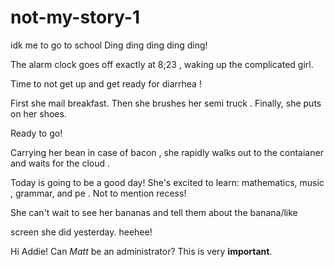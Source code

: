 # not-my-story-1
idk
me to go to school
Ding ding ding ding ding!

The alarm clock goes off exactly at 
8;23
, waking up the 
complicated
 girl.

Time to 
not get up
 and get ready for 
diarrhea
!

First she 
mail
 breakfast. Then she brushes her 
semi truck
. Finally, she puts on her shoes.

Ready to go!

Carrying her 
bean
 in case of 
bacon
, she 
rapidly
 walks out to the 
contaianer
 and waits for the 
cloud
.

Today is going to be a good day! She's excited to learn: mathematics, 
music
, grammar, and 
pe
. Not to mention recess!

She can't wait to see her 
bananas
 and tell them about the 
banana/like
 
screen
 she did yesterday.
heehee!

Hi Addie!
Can *Matt* be an administrator?
This is very **important**.
